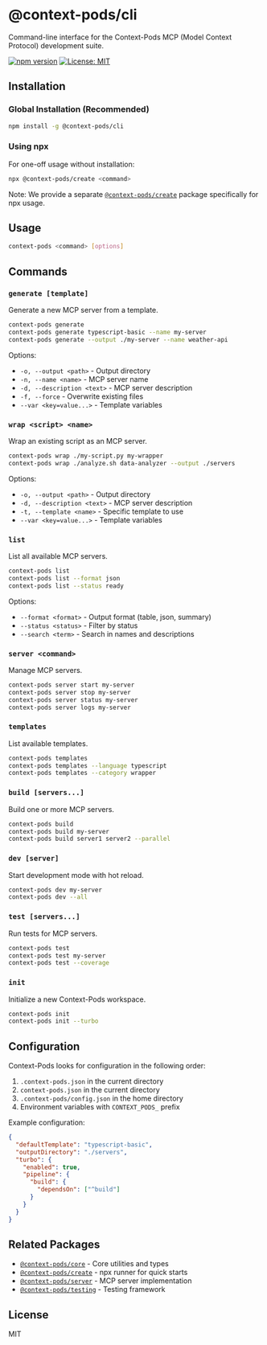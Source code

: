 # @context-pods/cli

Command-line interface for the Context-Pods MCP (Model Context Protocol) development suite.

[![npm version](https://badge.fury.io/js/@context-pods%2Fcli.svg)](https://www.npmjs.com/package/@context-pods/cli)
[![License: MIT](https://img.shields.io/badge/License-MIT-yellow.svg)](https://opensource.org/licenses/MIT)

## Installation

### Global Installation (Recommended)

```bash
npm install -g @context-pods/cli
```

### Using npx

For one-off usage without installation:

```bash
npx @context-pods/create <command>
```

Note: We provide a separate [`@context-pods/create`](https://www.npmjs.com/package/@context-pods/create) package specifically for npx usage.

## Usage

```bash
context-pods <command> [options]
```

## Commands

### `generate [template]`

Generate a new MCP server from a template.

```bash
context-pods generate
context-pods generate typescript-basic --name my-server
context-pods generate --output ./my-server --name weather-api
```

Options:

- `-o, --output <path>` - Output directory
- `-n, --name <name>` - MCP server name
- `-d, --description <text>` - MCP server description
- `-f, --force` - Overwrite existing files
- `--var <key=value...>` - Template variables

### `wrap <script> <name>`

Wrap an existing script as an MCP server.

```bash
context-pods wrap ./my-script.py my-wrapper
context-pods wrap ./analyze.sh data-analyzer --output ./servers
```

Options:

- `-o, --output <path>` - Output directory
- `-d, --description <text>` - MCP server description
- `-t, --template <name>` - Specific template to use
- `--var <key=value...>` - Template variables

### `list`

List all available MCP servers.

```bash
context-pods list
context-pods list --format json
context-pods list --status ready
```

Options:

- `--format <format>` - Output format (table, json, summary)
- `--status <status>` - Filter by status
- `--search <term>` - Search in names and descriptions

### `server <command>`

Manage MCP servers.

```bash
context-pods server start my-server
context-pods server stop my-server
context-pods server status my-server
context-pods server logs my-server
```

### `templates`

List available templates.

```bash
context-pods templates
context-pods templates --language typescript
context-pods templates --category wrapper
```

### `build [servers...]`

Build one or more MCP servers.

```bash
context-pods build
context-pods build my-server
context-pods build server1 server2 --parallel
```

### `dev [server]`

Start development mode with hot reload.

```bash
context-pods dev my-server
context-pods dev --all
```

### `test [servers...]`

Run tests for MCP servers.

```bash
context-pods test
context-pods test my-server
context-pods test --coverage
```

### `init`

Initialize a new Context-Pods workspace.

```bash
context-pods init
context-pods init --turbo
```

## Configuration

Context-Pods looks for configuration in the following order:

1. `.context-pods.json` in the current directory
2. `context-pods.json` in the current directory
3. `.context-pods/config.json` in the home directory
4. Environment variables with `CONTEXT_PODS_` prefix

Example configuration:

```json
{
  "defaultTemplate": "typescript-basic",
  "outputDirectory": "./servers",
  "turbo": {
    "enabled": true,
    "pipeline": {
      "build": {
        "dependsOn": ["^build"]
      }
    }
  }
}
```

## Related Packages

- [`@context-pods/core`](https://www.npmjs.com/package/@context-pods/core) - Core utilities and types
- [`@context-pods/create`](https://www.npmjs.com/package/@context-pods/create) - npx runner for quick starts
- [`@context-pods/server`](https://www.npmjs.com/package/@context-pods/server) - MCP server implementation
- [`@context-pods/testing`](https://www.npmjs.com/package/@context-pods/testing) - Testing framework

## License

MIT
